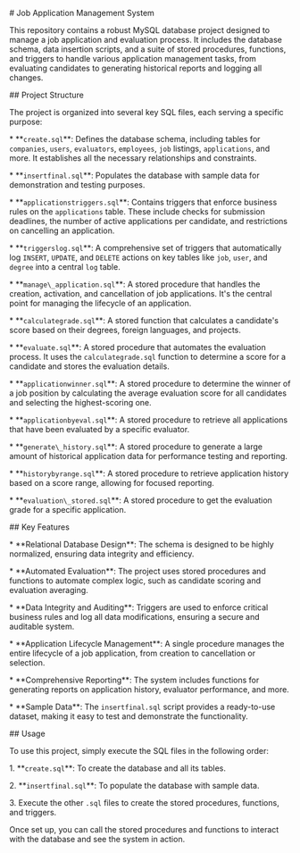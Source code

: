 \# Job Application Management System



This repository contains a robust MySQL database project designed to manage a job application and evaluation process. It includes the database schema, data insertion scripts, and a suite of stored procedures, functions, and triggers to handle various application management tasks, from evaluating candidates to generating historical reports and logging all changes.



\## Project Structure



The project is organized into several key SQL files, each serving a specific purpose:



\* \*\*`create.sql`\*\*: Defines the database schema, including tables for `companies`, `users`, `evaluators`, `employees`, `job` listings, `applications`, and more. It establishes all the necessary relationships and constraints.



\* \*\*`insertfinal.sql`\*\*: Populates the database with sample data for demonstration and testing purposes.



\* \*\*`applicationstriggers.sql`\*\*: Contains triggers that enforce business rules on the `applications` table. These include checks for submission deadlines, the number of active applications per candidate, and restrictions on cancelling an application.



\* \*\*`triggerslog.sql`\*\*: A comprehensive set of triggers that automatically log `INSERT`, `UPDATE`, and `DELETE` actions on key tables like `job`, `user`, and `degree` into a central `log` table.



\* \*\*`manage\_application.sql`\*\*: A stored procedure that handles the creation, activation, and cancellation of job applications. It's the central point for managing the lifecycle of an application.



\* \*\*`calculategrade.sql`\*\*: A stored function that calculates a candidate's score based on their degrees, foreign languages, and projects.



\* \*\*`evaluate.sql`\*\*: A stored procedure that automates the evaluation process. It uses the `calculategrade.sql` function to determine a score for a candidate and stores the evaluation details.



\* \*\*`applicationwinner.sql`\*\*: A stored procedure to determine the winner of a job position by calculating the average evaluation score for all candidates and selecting the highest-scoring one.



\* \*\*`applicationbyeval.sql`\*\*: A stored procedure to retrieve all applications that have been evaluated by a specific evaluator.



\* \*\*`generate\_history.sql`\*\*: A stored procedure to generate a large amount of historical application data for performance testing and reporting.



\* \*\*`historybyrange.sql`\*\*: A stored procedure to retrieve application history based on a score range, allowing for focused reporting.



\* \*\*`evaluation\_stored.sql`\*\*: A stored procedure to get the evaluation grade for a specific application.



\## Key Features



\* \*\*Relational Database Design\*\*: The schema is designed to be highly normalized, ensuring data integrity and efficiency.



\* \*\*Automated Evaluation\*\*: The project uses stored procedures and functions to automate complex logic, such as candidate scoring and evaluation averaging.



\* \*\*Data Integrity and Auditing\*\*: Triggers are used to enforce critical business rules and log all data modifications, ensuring a secure and auditable system.



\* \*\*Application Lifecycle Management\*\*: A single procedure manages the entire lifecycle of a job application, from creation to cancellation or selection.



\* \*\*Comprehensive Reporting\*\*: The system includes functions for generating reports on application history, evaluator performance, and more.



\* \*\*Sample Data\*\*: The `insertfinal.sql` script provides a ready-to-use dataset, making it easy to test and demonstrate the functionality.



\## Usage



To use this project, simply execute the SQL files in the following order:



1\. \*\*`create.sql`\*\*: To create the database and all its tables.



2\. \*\*`insertfinal.sql`\*\*: To populate the database with sample data.



3\. Execute the other `.sql` files to create the stored procedures, functions, and triggers.



Once set up, you can call the stored procedures and functions to interact with the database and see the system in action.


